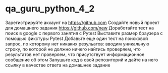 # qa_guru_python_4_2

Зарегистрируйте аккаунт на https://github.com
Создайте новый проект для домашнего задания https://github.com/new
Доработайте тест на поиск в google с первого занятия с Pytest
Выставите размер браузера с помощью фикстуры Pytest
Добавьте еще один тест на поисковой запрос, по которому нет никаких резульатов:
вводим уникальную строку, по которой не должно ничего найтись
проверяем, что результатов нет
проверяем, что присутствует информационное сообщение об этом
Запушьте код в свой репозиторий и дайте на него ссылку в качестве ответа на домашнее задание